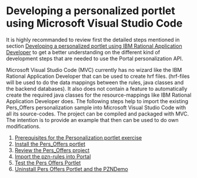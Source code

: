 # Developing a personalized portlet using Microsoft Visual Studio Code

It is highly recommanded to review first the detailed steps mentioned in section [Developing a personalized portlet using IBM Rational Application Developer](../RAD/index.md) to get a better understanding on the different kind of development steps that are needed to use the Portal personalization API.  

Microsoft Visual Studio Code (MVC) currently has no wizard like the IBM Rational Application Developer that can be used to create hrf files. (hrf-files will be used to do the data mappings between the rules, java classes and the backend databases). It also does not contain a feature to automatically create the required java classes for the resource-mappings like IBM Rational Application Developer does. The following steps help to import the existing Pers_Offers personalization sample into Microsoft Visual Studio Code with all its source-codes. The project can be compiled and packaged with MVC. The intention is to provide an example that then can be used to do own modifications.

1. [Prerequisites for the Personalization portlet exercise](./pzn_demoprereq.md)  
2. [Install the Pers_Offers portlet](./install_pers_offers_portlet.md)
3. [Review the Pers_Offers project](./review_pers_offers_project.md)  
4. [Import the pzn-rules into Portal](./import_pzn_rules_portal.md)  
5. [Test the Pers Offers Portlet](./test_pers_offers_portlet.md)
6. [Uninstall Pers Offers Portlet and the PZNDemo](./uninstall_pers_offers_and_resources.md)  
